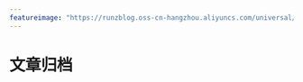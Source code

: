```yaml
---
featureimage: "https://runzblog.oss-cn-hangzhou.aliyuncs.com/universal/background3.jpg"
---
```

# 文章归档